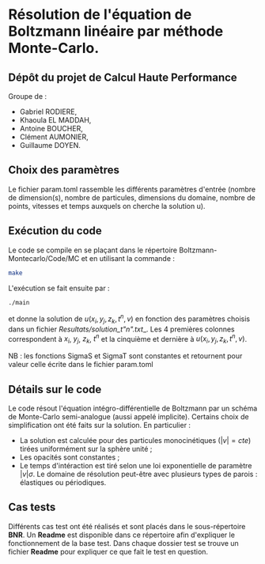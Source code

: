 # Résolution de l'équation de Boltzmann linéaire par méthode Monte-Carlo.

## Dépôt du projet de Calcul Haute Performance

Groupe de :
- Gabriel RODIERE,
- Khaoula EL MADDAH,
- Antoine BOUCHER,
- Clément AUMONIER,
- Guillaume DOYEN.


## Choix des paramètres

Le fichier param.toml rassemble les différents paramètres d'entrée (nombre de dimension(s), nombre de particules, dimensions du domaine, nombre de points, vitesses et temps auxquels on cherche la solution u).

## Exécution du code

Le code se compile en se plaçant dans le répertoire Boltzmann-Montecarlo/Code/MC et en utilisant la commande :
```bash
make 
```

L'exécution se fait ensuite par :

```bash
./main
```

 et donne la solution de $u(x_i, y_j, z_k, t^n, v)$ en fonction des paramètres choisis dans un fichier __Resultats/solution_t_"n".txt__.
Les 4 premières colonnes correspondent à $x_i$, $y_j$, $z_k$, $t^n$ et la cinquième et dernière à $u(x_i, y_j, z_k, t^n, v)$.

NB : les fonctions SigmaS et SigmaT sont constantes et retournent pour valeur celle écrite dans le fichier param.toml


## Détails sur le code

Le code résout l'équation intégro-différentielle de Boltzmann par un schéma de Monte-Carlo semi-analogue (aussi appelé implicite).
Certains choix de simplification ont été faits sur la solution. En particulier :
 - La solution est calculée pour des particules monocinétiques ($|v| = cte$) tirées uniformément sur la sphère unité ;
 - Les opacités sont constantes ;
 - Le temps d'intéraction est tiré selon une loi exponentielle de paramètre $|v| \sigma$.
Le domaine de résolution peut-être avec plusieurs types de parois : élastiques ou périodiques.

## Cas tests

Différents cas test ont été réalisés et sont placés dans le sous-répertoire __BNR__. Un __Readme__ est disponible dans ce répertoire afin d'expliquer le fonctionnement de la base test. Dans chaque dossier test se trouve un fichier __Readme__ pour expliquer ce que fait le test en question.
